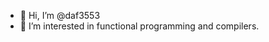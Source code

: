 - 👋 Hi, I’m @daf3553
- 👀 I’m interested in functional programming and compilers.  

<!---
daf3553/daf3553 is a ✨ special ✨ repository because its `README.md` (this file) appears on your GitHub profile.
You can click the Preview link to take a look at your changes.
--->
